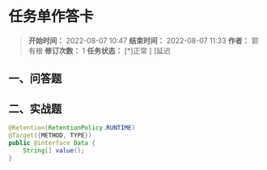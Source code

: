 [//]: # (注释
  Date: 2022-08-08 04:08:24
  LastEditors: gyg
  LastEditTime: 2022-08-08 04:15:39
  FilePath: \note\markdown\郭有根-第二十一章作业.md
)

# 任务单作答卡

>**开始时间：** 2022-08-07 10:47 **结束时间：** 2022-08-07 11:33
**作者：** 郭有根 **修订次数：** 1 **任务状态：** [*]正常 [ ]延迟

## 一、问答题
## 二、实战题

```java
@Retention(RetentionPolicy.RUNTIME)
@Target({METHOD, TYPE})
public @interface Data {
    String[] value();
}
```
